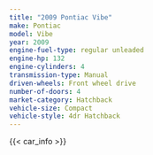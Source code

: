 ```yaml
---
title: "2009 Pontiac Vibe"
make: Pontiac
model: Vibe
year: 2009
engine-fuel-type: regular unleaded
engine-hp: 132
engine-cylinders: 4
transmission-type: Manual
driven-wheels: Front wheel drive
number-of-doors: 4
market-category: Hatchback
vehicle-size: Compact
vehicle-style: 4dr Hatchback
---
```


{{< car_info >}}
